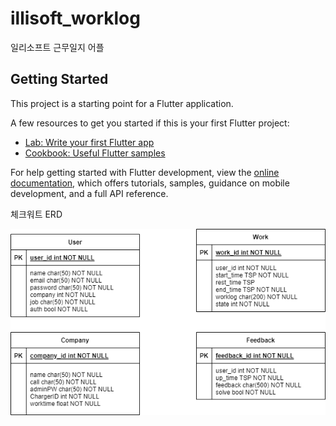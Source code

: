 # illisoft_worklog

일리소프트 근무일지 어플

## Getting Started

This project is a starting point for a Flutter application.

A few resources to get you started if this is your first Flutter project:

- [Lab: Write your first Flutter app](https://docs.flutter.dev/get-started/codelab)
- [Cookbook: Useful Flutter samples](https://docs.flutter.dev/cookbook)

For help getting started with Flutter development, view the
[online documentation](https://docs.flutter.dev/), which offers tutorials,
samples, guidance on mobile development, and a full API reference.

체크워트 ERD 


![ERD](https://github.com/beargrllys/CheckWork/blob/master/CheckWorkERD.png?raw=true)
